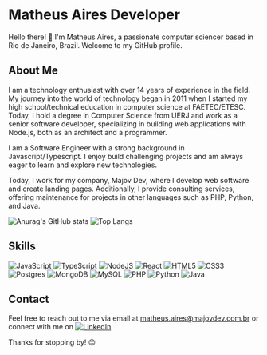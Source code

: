 # Matheus Aires Developer

Hello there! 👋 I'm Matheus Aires, a passionate computer sciencer based in Rio de Janeiro, Brazil. Welcome to my GitHub profile.

## About Me

I am a technology enthusiast with over 14 years of experience in the field. My journey into the world of technology began in 2011 when I started my high school/technical education in computer science at FAETEC/ETESC. Today, I hold a degree in Computer Science from UERJ and work as a senior software developer, specializing in building web applications with Node.js, both as an architect and a programmer.

I am a Software Engineer with a strong background in Javascript/Typescript. I enjoy build challenging projects and am always eager to learn and explore new technologies.

Today, I work for my company, Majov Dev, where I develop web software and create landing pages. Additionally, I provide consulting services, offering maintenance for projects in other languages such as PHP, Python, and Java.

<!-- ![Anurag's GitHub stats](https://github-readme-stats.vercel.app/api?username=matheusaires-dev&show_icons=true&bg_color=35,0C5149,07F9A2&title_color=f0f0f0&text_color=f0f0f0&icon_color=07F9A2&border_color=f0f0f0) -->
<!-- ![Anurag's GitHub stats](https://github-readme-stats.vercel.app/api?username=matheusaires-dev&show_icons=true&bg_color=35,0C5149,07F9A2&title_color=06121E&text_color=f0f0f0&icon_color=06121E&border_color=f0f0f0) -->

![Anurag's GitHub stats](https://github-readme-stats.vercel.app/api?username=matheusaires-dev&show_icons=true&theme=transparent&title_color=07F9A2&text_color=f0f0f0&icon_color=07F9A2&border_color=07F9A2)
![Top Langs](https://github-readme-stats.vercel.app/api/top-langs/?username=matheusaires-dev&layout=compact&theme=transparent&title_color=07F9A2&text_color=f0f0f0&icon_color=07F9A2&border_color=07F9A2)

## Skills
<!-- <div style="display: inline_block"><br>
  <img align="center" alt="Rafa-Js" height="30" width="40" src="https://raw.githubusercontent.com/devicons/devicon/master/icons/javascript/javascript-plain.svg">
  <img align="center" alt="Rafa-Ts" height="30" width="40" src="https://raw.githubusercontent.com/devicons/devicon/master/icons/typescript/typescript-plain.svg">
  <img align="center" alt="Rafa-Python" height="30" width="40" src="https://raw.githubusercontent.com/devicons/devicon/master/icons/nodejs/nodejs-original.svg">
  <img align="center" alt="Rafa-React" height="30" width="40" src="https://raw.githubusercontent.com/devicons/devicon/master/icons/react/react-original.svg">
  <img align="center" alt="Rafa-HTML" height="30" width="40" src="https://raw.githubusercontent.com/devicons/devicon/master/icons/html5/html5-original.svg">
  <img align="center" alt="Rafa-CSS" height="30" width="40" src="https://raw.githubusercontent.com/devicons/devicon/master/icons/css3/css3-original.svg">
  <img align="center" alt="Rafa-Csharp" height="30" width="40" src="https://raw.githubusercontent.com/devicons/devicon/master/icons/postgresql/postgresql-original.svg">
  <img align="center" alt="Rafa-Csharp" height="30" width="40" src="https://raw.githubusercontent.com/devicons/devicon/master/icons/mongodb/mongodb-original.svg">
</div> -->

![JavaScript](https://img.shields.io/badge/javascript-%23323330.svg?style=for-the-badge&logo=javascript&logoColor=%23F7DF1E)
![TypeScript](https://img.shields.io/badge/typescript-%23007ACC.svg?style=for-the-badge&logo=typescript&logoColor=white)
![NodeJS](https://img.shields.io/badge/node.js-6DA55F?style=for-the-badge&logo=node.js&logoColor=white)
![React](https://img.shields.io/badge/react-%2320232a.svg?style=for-the-badge&logo=react&logoColor=%2361DAFB)
![HTML5](https://img.shields.io/badge/html5-%23E34F26.svg?style=for-the-badge&logo=html5&logoColor=white)
![CSS3](https://img.shields.io/badge/css3-%231572B6.svg?style=for-the-badge&logo=css3&logoColor=white)
![Postgres](https://img.shields.io/badge/postgres-%23316192.svg?style=for-the-badge&logo=postgresql&logoColor=white)
![MongoDB](https://img.shields.io/badge/MongoDB-%234ea94b.svg?style=for-the-badge&logo=mongodb&logoColor=white)
![MySQL](https://img.shields.io/badge/mysql-%2300f.svg?style=for-the-badge&logo=mysql&logoColor=white)
![PHP](https://img.shields.io/badge/php-%23777BB4.svg?style=for-the-badge&logo=php&logoColor=white)
![Python](https://img.shields.io/badge/python-3670A0?style=for-the-badge&logo=python&logoColor=ffdd54)
![Java](https://img.shields.io/badge/java-%23ED8B00.svg?style=for-the-badge&logo=openjdk&logoColor=white)

<!--
### [Project 1 Name]

- Description: [Brief description of the project]
- Technologies Used: [List of technologies used in the project]
- GitHub Repository: [Link to the GitHub repository]
-->

<!-- ## Contributions

I actively contribute to open source projects and believe in the power of collaboration. Here are some of my notable contributions:

- [Contribution 1](Link to contribution)
- [Contribution 2](Link to contribution)
-->

## Contact

Feel free to reach out to me via email at matheus.aires@majovdev.com.br or connect with me on [![LinkedIn](https://img.shields.io/badge/linkedin-%230077B5.svg?style=for-the-badge&logo=linkedin&logoColor=white)
](https://www.linkedin.com/in/matheus-aires/)

Thanks for stopping by! 😊
